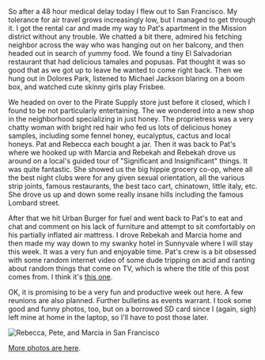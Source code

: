 So after a 48 hour medical delay today I flew out to San Francisco. My tolerance for air travel grows increasingly low, but I managed to get through it. I got the rental car and made my way to Pat's apartment in the Mission district without any trouble. We chatted a bit there, admired his fetching neighbor across the way who was hanging out on her balcony, and then headed out in search of yummy food. We found a tiny El Salvadorian restaurant that had delicious tamales and popusas. Pat thought it was so good that as we got up to leave he wanted to come right back. Then we hung out in Dolores Park, listened to Michael Jackson blaring on a boom box, and watched cute skinny girls play Frisbee.

We headed on over to the Pirate Supply store just before it closed, which I found to be not particularly entertaining. The we wondered into a new shop in the neighborhood specializing in just honey. The proprietress was a very chatty woman with bright red hair who fed us lots of delicious honey samples, including some fennel honey, eucalyptus, cactus and local honeys. Pat and Rebecca each bought a jar. Then it was back to Pat's where we hooked up with Marcia and Rebekah and Rebekah drove us around on a local's guided tour of "Significant and Insignificant" things. It was quite fantastic. She showed us the big hippie grocery co-op, where all the best night clubs were for any given sexual orientation, all the various strip joints, famous restaurants, the best taco cart, chinatown, little italy, etc. She drove us up and down some really insane hills including the famous Lombard street.

After that we hit Urban Burger for fuel and went back to Pat's to eat and chat and comment on his lack of furniture and attempt to sit comfortably on his partially inflated air mattress. I drove Rebekah and Marcia home and then made my way down to my swanky hotel in Sunnyvale where I will stay this week. It was a very fun and enjoyable time. Pat's crew is a bit obsessed with some random internet video of some dude tripping on acid and ranting about random things that come on TV, which is where the title of this post comes from. I think it's [this one](http://www.youtube.com/watch?v=ljAM1uuasQU&feature=related).

OK, it is promising to be a very fun and productive week out here. A few reunions are also planned. Further bulletins as events warrant. I took some good and funny photos, too, but on a borrowed SD card since I (again, sigh) left mine at home in the laptop, so I'll have to post those later.

![Rebecca, Pete, and Marcia in San Francisco](/photos/san_francisco_aug_2009/040_rr_pl_mb.jpg)

[More photos are here](/app/photos?gallery=san_francisco_aug_2009).